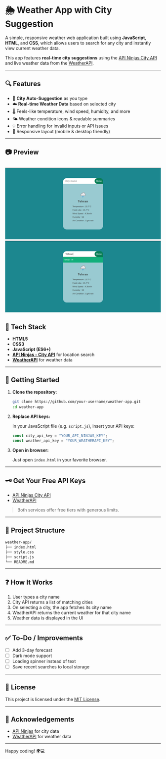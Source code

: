 # 🌦️ Weather App with City Suggestion

A simple, responsive weather web application built using **JavaScript**, **HTML**, and **CSS**, which allows users to search for any city and instantly view current weather data.

This app features **real-time city suggestions** using the [API Ninjas City API](https://api-ninjas.com/api/city) and live weather data from the [WeatherAPI](https://www.weatherapi.com/).

---

## 🔍 Features

- 🌇 **City Auto-Suggestion** as you type  
- ☁️ **Real-time Weather Data** based on selected city
- 🌡️ Feels-like temperature, wind speed, humidity, and more
- 🌤️ Weather condition icons & readable summaries
- 💡 Error handling for invalid inputs or API issues
- 📱 Responsive layout (mobile & desktop friendly)

---

## 📷 Preview

![demo 1](demo1.png)
![demo 2](demo2.png)
---

## 🔧 Tech Stack

- **HTML5**
- **CSS3**
- **JavaScript (ES6+)**
- **[API Ninjas - City API](https://api-ninjas.com/api/city)** for location search
- **[WeatherAPI](https://www.weatherapi.com/)** for weather data

---

## 🚀 Getting Started

1. **Clone the repository:**

   ```bash
   git clone https://github.com/your-username/weather-app.git
   cd weather-app
   ```

2. **Replace API keys:**

   In your JavaScript file (e.g. `script.js`), insert your API keys:

   ```javascript
   const city_api_key = "YOUR_API_NINJAS_KEY";
   const weather_api_key = "YOUR_WEATHERAPI_KEY";
   ```

3. **Open in browser:**

   Just open `index.html` in your favorite browser.

---

## 🗝️ Get Your Free API Keys

- [API Ninjas City API](https://api-ninjas.com/api/city)
- [WeatherAPI](https://www.weatherapi.com/)

> Both services offer free tiers with generous limits.

---

## 📁 Project Structure

```
weather-app/
├── index.html
├── style.css
├── script.js
└── README.md
```

---

## ❓ How It Works

1. User types a city name
2. City API returns a list of matching cities
3. On selecting a city, the app fetches its city name
4. WeatherAPI returns the current weather for that city name
5. Weather data is displayed in the UI

---

## ✅ To-Do / Improvements

- [ ] Add 3-day forecast
- [ ] Dark mode support
- [ ] Loading spinner instead of text
- [ ] Save recent searches to local storage

---

## 📄 License

This project is licensed under the [MIT License](LICENSE).

---

## 🙌 Acknowledgements

- [API Ninjas](https://api-ninjas.com/) for city data
- [WeatherAPI](https://www.weatherapi.com/) for weather data

---

Happy coding! 🌍💻
